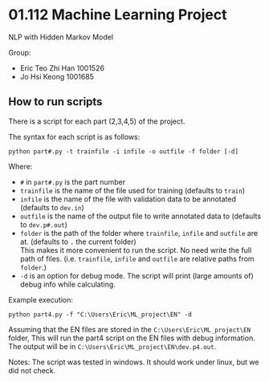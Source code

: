 # 01.112 Machine Learning Project
NLP with Hidden Markov Model

Group:
* Eric Teo Zhi Han 1001526
* Jo Hsi Keong 1001685

## How to run scripts
There is a script for each part (2,3,4,5) of the project.

The syntax for each script is as follows:
```
python part#.py -t trainfile -i infile -o outfile -f folder [-d]
```

Where:
 * `#` in `part#.py` is the part number
 * `trainfile` is the name of the file used for training (defaults to `train`)
 * `infile` is the name of the file with validation data to be annotated (defaults to `dev.in`)
 * `outfile` is the name of the output file to write annotated data to (defaults to `dev.p#.out`)
 * `folder` is the path of the folder where `trainfile`, `infile` and `outfile` are at. (defaults to `.` the current folder)  
   This makes it more convenient to run the script. No need write the full path of files. (i.e. `trainfile`, `infile` and `outfile` are relative paths from `folder`.)
 * `-d` is an option for debug mode. The script will print (large amounts of) debug info while calculating.

Example execution:
```
python part4.py -f "C:\Users\Eric\ML_project\EN" -d
```
Assuming that the EN files are stored in the `C:\Users\Eric\ML_project\EN` folder, This will run the part4 script on the EN files with debug information. The output will be in `C:\Users\Eric\ML_project\EN\dev.p4.out`.

Notes: The script was tested in windows. It should work under linux, but we did not check.

